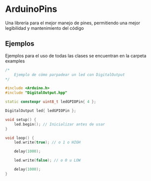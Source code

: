 # ArduinoPins
Una librería para el mejor manejo de pines, permitiendo una mejor legibilidad y mantenimiento del código

## Ejemplos
Ejemplos para el uso de todas las clases se encuentran en la carpeta examples

```cpp
/*
    Ejemplo de cómo parpadear un led con DigitalOutput
*/

#include <Arduino.h>
#include "DigitalOutput.hpp"

static constexpr uint8_t ledGPIOPin{ 4 };

DigitalOutput led{ ledGPIOPin };

void setup() {
    led.begin(); // Inicializar antes de usar
}

void loop() {
    led.write(true); // o 1 o HIGH

    delay(1000);

    led.write(false); // o 0 u LOW

    delay(1000);
}

```
